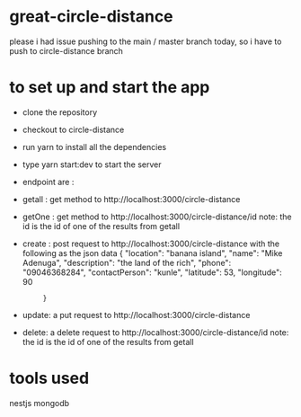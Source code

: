 # great-circle-distance
please i had issue pushing to the main / master branch today, so i have to push to  circle-distance branch

# to set up and start the app
   -  clone the repository
   -  checkout to circle-distance 
   -  run yarn to install all the dependencies
   -  type yarn start:dev to start the server
   -  endpoint are :
   -   getall : get method to http://localhost:3000/circle-distance
   -   getOne : get method to http://localhost:3000/circle-distance/id     note: the id is the id of one of the results from getall
   -   create : post request to http://localhost:3000/circle-distance  with the following as the json data 
              {
                    "location": "banana island",
                   "name": "Mike Adenuga",
                  "description": "the land of the rich",
                   "phone": "09046368284",
                   "contactPerson": "kunle",
                   "latitude": 53,
                   "longitude": 90

                }
  - update: a put request to http://localhost:3000/circle-distance 

  - delete: a delete request to http://localhost:3000/circle-distance/id     note: the id is the id of one of the results from getall

# tools used
  nestjs mongodb
